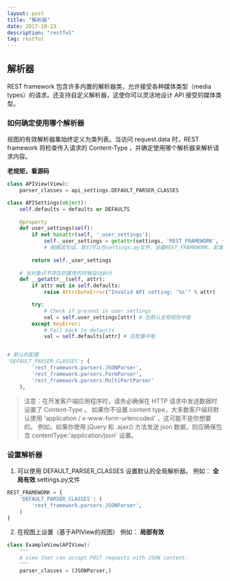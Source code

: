 ```yaml
---
layout: post
title: "解析器"
date: 2017-10-23 
description: "restful"
tag: restful 
---
```


## 解析器
REST framework 包含许多内置的解析器类，允许接受各种媒体类型（media types）的请求。还支持自定义解析器，这使你可以灵活地设计 API 接受的媒体类型。

### 如何确定使用哪个解析器
视图的有效解析器集始终定义为类列表。当访问 request.data 时，REST framework 将检查传入请求的 Content-Type ，并确定使用哪个解析器来解析请求内容。

**老规矩，看源码**

```python
class APIView(View):
    parser_classes = api_settings.DEFAULT_PARSER_CLASSES

class APISettings(object):
    self.defaults = defaults or DEFAULTS
    
    @property
    def user_settings(self):
        if not hasattr(self, '_user_settings'):
            self._user_settings = getattr(settings, 'REST_FRAMEWORK', {})
            # 根据这句话，我们可以在settings.py文件，设置REST_FRAMEWORK，配置全局的默认解析规则
            
        return self._user_settings
        
    # 当对象点不存在的属性的时候自动执行
    def __getattr__(self, attr):
        if attr not in self.defaults:
            raise AttributeError("Invalid API setting: '%s'" % attr)

        try:
            # Check if present in user settings
            val = self.user_settings[attr] # 在默认全局规则中取
        except KeyError:
            # Fall back to defaults
            val = self.defaults[attr] # 在配置中取


# 默认的配置
'DEFAULT_PARSER_CLASSES': (
        'rest_framework.parsers.JSONParser',
        'rest_framework.parsers.FormParser',
        'rest_framework.parsers.MultiPartParser'
    ),

```


>注意：在开发客户端应用程序时，请务必确保在 HTTP 请求中发送数据时设置了 Content-Type 。
如果你不设置 content type，大多数客户端将默认使用 'application / x-www-form-urlencoded' ，这可能不是你想要的。
例如，如果你使用 jQuery 和 .ajax() 方法发送 json 数据，则应确保包含 contentType:'application/json' 设置。

### 设置解析器
1. 可以使用 DEFAULT_PARSER_CLASSES 设置默认的全局解析器。
例如：
**全局有效**
settings.py文件

```python
REST_FRAMEWORK = {
    'DEFAULT_PARSER_CLASSES': (
        'rest_framework.parsers.JSONParser',
    )
}
```

2. 在视图上设置（基于APIView的视图）
例如：
**局部有效**

```python
class ExampleView(APIView):
    """
    A view that can accept POST requests with JSON content.
    """
    parser_classes = (JSONParser,)

```